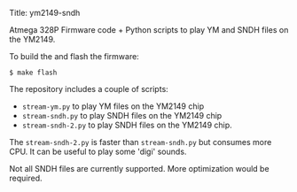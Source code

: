 Title: ym2149-sndh

Atmega 328P Firmware code + Python scripts to play YM and SNDH files
on the YM2149.

To build the and flash the firmware:

    $ make flash

The repository includes a couple of scripts:

* `stream-ym.py` to play YM files on the YM2149 chip
* `stream-sndh.py` to play SNDH files on the YM2149 chip
* `stream-sndh-2.py` to play SNDH files on the YM2149 chip.

The `stream-sndh-2.py` is faster than `stream-sndh.py` but consumes
more CPU. It can be useful to play some 'digi' sounds.

Not all SNDH files are currently supported. More optimization would be
required.
